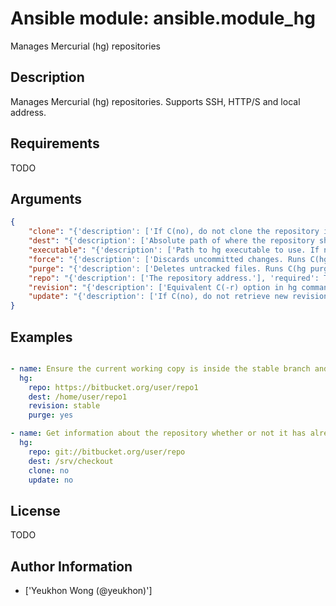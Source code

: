 # Ansible module: ansible.module_hg


Manages Mercurial (hg) repositories

## Description

Manages Mercurial (hg) repositories. Supports SSH, HTTP/S and local address.

## Requirements

TODO

## Arguments

``` json
{
    "clone": "{'description': ['If C(no), do not clone the repository if it does not exist locally.'], 'type': 'bool', 'default': True, 'version_added': '2.3'}",
    "dest": "{'description': ['Absolute path of where the repository should be cloned to. This parameter is required, unless clone and update are set to no'], 'required': True}",
    "executable": "{'description': ['Path to hg executable to use. If not supplied, the normal mechanism for resolving binary paths will be used.'], 'version_added': '1.4'}",
    "force": "{'description': ['Discards uncommitted changes. Runs C(hg update -C).  Prior to 1.9, the default was `yes`.'], 'type': 'bool', 'default': False}",
    "purge": "{'description': ['Deletes untracked files. Runs C(hg purge).'], 'type': 'bool', 'default': False}",
    "repo": "{'description': ['The repository address.'], 'required': True, 'aliases': ['name']}",
    "revision": "{'description': ['Equivalent C(-r) option in hg command which could be the changeset, revision number, branch name or even tag.'], 'aliases': ['version']}",
    "update": "{'description': ['If C(no), do not retrieve new revisions from the origin repository'], 'type': 'bool', 'default': True, 'version_added': '2.0'}",
}
```

## Examples


``` yaml

- name: Ensure the current working copy is inside the stable branch and deletes untracked files if any.
  hg:
    repo: https://bitbucket.org/user/repo1
    dest: /home/user/repo1
    revision: stable
    purge: yes

- name: Get information about the repository whether or not it has already been cloned locally.
  hg:
    repo: git://bitbucket.org/user/repo
    dest: /srv/checkout
    clone: no
    update: no

```

## License

TODO

## Author Information
  - ['Yeukhon Wong (@yeukhon)']
